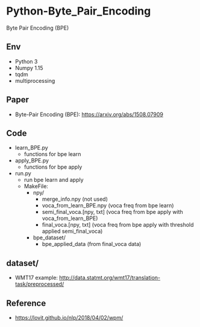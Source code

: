 # Python-Byte_Pair_Encoding
Byte Pair Encoding (BPE)


## Env
   * Python 3
   * Numpy 1.15
   * tqdm
   * multiprocessing
   
## Paper
   * Byte-Pair Encoding (BPE): https://arxiv.org/abs/1508.07909  
      
## Code
   * learn_BPE.py
      * functions for bpe learn
   * apply_BPE.py
      * functions for bpe apply
   * run.py
      * run bpe learn and apply
      * MakeFile:
         * npy/
            * merge_info.npy (not used)
            * voca_from_learn_BPE.npy (voca freq from bpe learn)
            * semi_final_voca.[npy, txt] (voca freq from bpe apply with voca_from_learn_BPE)
            * final_voca.[npy, txt] (voca freq from bpe apply with threshold applied semi_final_voca)       
         * bpe_dataset/
            * bpe_applied_data (from final_voca data)
   
## dataset/
   * WMT17 example: http://data.statmt.org/wmt17/translation-task/preprocessed/
   
## Reference
   * https://lovit.github.io/nlp/2018/04/02/wpm/
